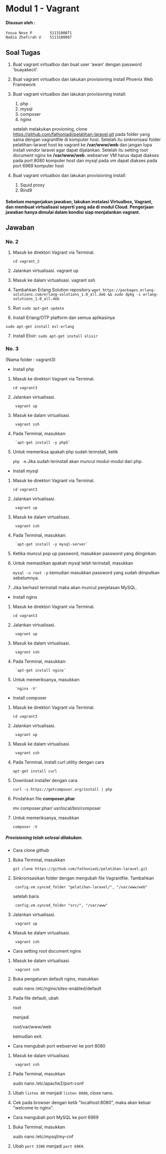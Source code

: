 # Modul 1 - Vagrant

#### Disusun oleh :
	Yosua Nove P        5113100071
	Nadia Zhafirah U    5113100087

## Soal Tugas
1. Buat vagrant virtualbox dan buat user 'awan' dengan password 'buayakecil'.
2. Buat vagrant virtualbox dan lakukan provisioning install Phoenix Web Framework
3. Buat vagrant virtualbox dan lakukan provisioning install:
	1. php
	2. mysql
	3. composer
	4. nginx
	
	setelah melakukan provioning, clone https://github.com/fathoniadi/pelatihan-laravel.git pada folder yang sama dengan vagrantfile di komputer host. Setelah itu sinkronisasi folder pelatihan-laravel host ke vagrant ke **/var/www/web** dan jangan lupa install vendor laravel agar dapat dijalankan. Setelah itu setting root document nginx ke **/var/www/web**. webserver VM harus dapat diakses pada port 8080 komputer host dan mysql pada vm dapat diakses pada port 6969 komputer host
4. Buat vagrant virtualbox dan lakukan provisioning install:
	1. Squid proxy
	2. Bind9

#### Sebelum mengerjakan jawaban, lakukan instalasi Virtualbox, Vagrant, dan membuat virtualisasi seperti yang ada di modul Cloud. Pengerjaan jawaban hanya dimulai dalam kondisi siap menjalankan vagrant.

## Jawaban


### No. 2

1. Masuk ke direktori Vagrant via Terminal.
	
	`cd vagrant_2`
2. Jalankan virtualisasi.
	vagrant up

3. Masuk ke dalam virtualisasi.
	vagrant ssh

4. Tambahkan Erlang Solution repository
	`wget https://packages.erlang-solutions.com/erlang-solutions_1.0_all.deb && sudo dpkg -i erlang-solutions_1.0_all.deb`

5. Run `sudo apt-get update`

6. Install Erlang/OTP platform dan semua aplikasinya

`sudo apt-get install esl-erlang`

7. Install Elixir: `sudo apt-get install elixir`


### No. 3
(Nama folder : vagrant3)

* Install php

1. Masuk ke direktori Vagrant via Terminal.
	
	`cd vagrant3`
2. Jalankan virtualisasi.

		vagrant up

3. Masuk ke dalam virtualisasi.

		vagrant ssh

4. Pada Terminal, masukkan:

		`apt-get install -y php5`
5. Untuk memeriksa apakah php sudah terinstall, ketik
	
	`php -m`
   Jika sudah terinstall akan muncul modul-modul dari php.


* Install mysql

1. Masuk ke direktori Vagrant via Terminal.
	
	`cd vagrant3`
2. Jalankan virtualisasi.

		vagrant up

3. Masuk ke dalam virtualisasi.

		vagrant ssh

4. Pada Terminal, masukkan:

		`apt-get install -y mysql-server`
5. Ketika muncul pop up password, masukkan password yang diinginkan.
6. Untuk memastikan apakah mysql telah terinstall, masukkan

	`mysql -u root -p`
   kemudian masukkan password yang sudah diinputkan sebelumnya.

7. Jika berhasil terinstall maka akan muncul penjelasan MySQL.


* Install nginx

1. Masuk ke direktori Vagrant via Terminal.
	
	`cd vagrant3`
2. Jalankan virtualisasi.

		vagrant up

3. Masuk ke dalam virtualisasi.

		vagrant ssh

4. Pada Terminal, masukkan:

		`apt-get install nginx`
5. Untuk memeriksanya, masukkan:

		'nginx -V'


* Install composer

1. Masuk ke direktori Vagrant via Terminal.
	
	`cd vagrant3`
2. Jalankan virtualisasi.

		vagrant up

3. Masuk ke dalam virtualisasi.

		vagrant ssh

4. Pada Terminal, install curl utility dengan cara

	`apt-get install curl`
5. Download installer dengan cara

	`curl -s https://getcomposer.org/install | php`
6. Pindahkan file **composer.phar** 

	mv composer.phar/ usr/local/bin/composer
7. Untuk memeriksanya, masukkan

	`composer -V`

##### Provisioning telah selesai dilakukan.

* Cara clone github

1. Buka Terminal, masukkan

	`git clone https://github.com/fathoniadi/pelatihan-laravel.git`

2. Sinkronisasikan folder dengan mengubah file Vagrantfile.
   Tambahkan

   		config.vm.synced_folder "pelatihan-laravel/", "/var/www/web"

   	setelah baris
   		
   		config.vm.synced_folder "src/", "/var/www"

3. Jalankan virtualisasi.
		
		vagrant up

4. Masuk ke dalam virtualisasi.
		
		vagrant ssh


* Cara setting root document nginx

1. Masuk ke dalam virtualisasi.
		
		vagrant ssh

2. Buka pengaturan default nginx, masukkan

	sudo nano /etc/nginx/sites-enabled/default

3. Pada file default, ubah
	
	root

   menjadi

   	root/var/www/web

   kemudian exit.


* Cara mengubah port webserver ke port 8080

1. Masuk ke dalam virtualisasi.
		
		vagrant ssh

2. Pada Terminal, masukkan

	sudo nano /etc/apache2/port-conf

3. Ubah `listen 80` menjadi `listen 8080`, close nano.

4. Cek pada browser dengan ketik "localhost:8080", maka akan keluar "welcome to nginx".


* Cara mengubah port MySQL ke port 6969

1. Buka Terminal, masukkan 

	sudo nano /etc/mysql/my-cnf

2. Ubah `port 3306` menjadi `port 6969`.

